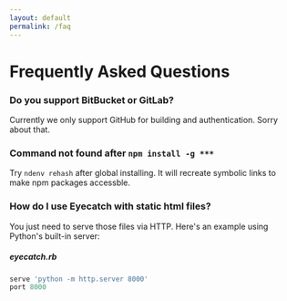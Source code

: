 ```yaml
---
layout: default
permalink: /faq
---
```


Frequently Asked Questions
=====

### Do you support BitBucket or GitLab?
Currently we only support GitHub for building and authentication. Sorry about that.

### Command not found after `npm install -g ***`
Try `ndenv rehash` after global installing. It will recreate symbolic links
to make npm packages accessble.

### How do I use Eyecatch with static html files?
You just need to serve those files via HTTP.
Here's an example using Python's built-in server:

##### eyecatch.rb
```ruby
serve 'python -m http.server 8000'
port 8000
```
